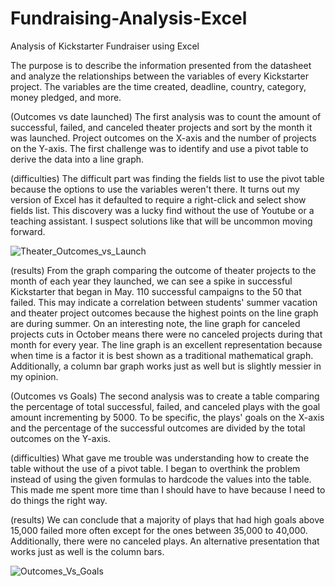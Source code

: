 # Fundraising-Analysis-Excel
Analysis of Kickstarter Fundraiser using Excel

The purpose is to describe the information presented from the datasheet and analyze the relationships between the variables of every Kickstarter project. The variables are the time created, deadline, country, category, money pledged, and more.


(Outcomes vs date launched)
The first analysis was to count the amount of successful, failed, and canceled theater projects and sort by the month it was launched. Project outcomes on the X-axis and the number of projects on the Y-axis. The first challenge was to identify and use a pivot table to derive the data into a line graph.


(difficulties)
The difficult part was finding the fields list to use the pivot table because the options to use the variables weren't there. It turns out my version of Excel has it defaulted to require a right-click and select show fields list. This discovery was a lucky find without the use of Youtube or a teaching assistant. I suspect solutions like that will be uncommon moving forward.



![Theater_Outcomes_vs_Launch](https://user-images.githubusercontent.com/79386482/185548678-e7dd29a5-c49d-419a-8912-201e61977e08.PNG)


(results)
From the graph comparing the outcome of theater projects to the month of each year they launched, we can see a spike in successful Kickstarter that began in May. 110 successful campaigns to the 50 that failed. This may indicate a correlation between students' summer vacation and theater project outcomes because the highest points on the line graph are during summer. On an interesting note, the line graph for canceled projects cuts in October means there were no canceled projects during that month for every year. The line graph is an excellent representation because when time is a factor it is best shown as a traditional mathematical graph. Additionally, a column bar graph works just as well but is slightly messier in my opinion.


(Outcomes vs Goals)
The second analysis was to create a table comparing the percentage of total successful, failed, and canceled plays with the goal amount incrementing by 5000. To be specific, the plays' goals on the X-axis and the percentage of the successful outcomes are divided by the total outcomes on the Y-axis.


(difficulties)
What gave me trouble was understanding how to create the table without the use of a pivot table. I began to overthink the problem instead of using the given formulas to hardcode the values into the table. This made me spent more time than I should have to have because I need to do things the right way.


(results)
We can conclude that a majority of plays that had high goals above 15,000 failed more often except for the ones between 35,000 to 40,000. Additionally, there were no canceled plays. An alternative presentation that works just as well is the column bars.

![Outcomes_Vs_Goals](https://user-images.githubusercontent.com/79386482/185548656-b267c101-a907-4c2c-8747-19b134ae5366.PNG)
